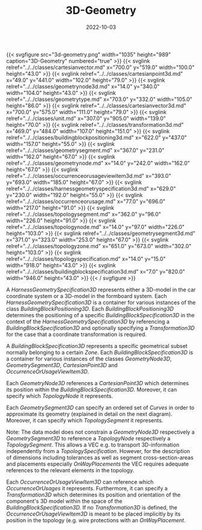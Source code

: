 ﻿---
title: 3D-Geometry
toc: false
type: specs
layout: diagram
date: "2022-10-03"
draft: false
specification: VEC
version: 2.0.1
documentType: "Recommendation"
elementType: Diagram
classes:
  - CartesianVector
  - CartesianPoint3D
  - GeometryNode3D
  - GeometryType
  - CartesianVector3D
  - Unit
  - Transformation3D
  - BuildingBlockPositioning3D
  - GeometrySegment
  - GeometryNode
  - OccurrenceOrUsageViewItem3D
  - HarnessGeometrySpecification3D
  - OccurrenceOrUsage
  - TopologySegment
  - TopologyNode
  - GeometrySegment3D
  - TopologyZone
  - TopologySpecification
  - BuildingBlockSpecification3D
menu:
  VEC-2.0.1:    
    parent: topology-and-geometry
    identifier: topology-and-geometry/3d-geometry
    weight: 1009006 

# Prev/next pager order (if `docs_section_pager` enabled in `params.toml`)
weight: 1009006
---
{{< svgfigure src="3d-geometry.png" width="1035" height="989" caption="3D-Geometry" numbered="true" >}}
  {{< svglink relref="../../classes/cartesianvector.md" x="700.0" y="519.0" width="100.0" height="43.0" >}}
  {{< svglink relref="../../classes/cartesianpoint3d.md" x="49.0" y="441.0" width="102.0" height="79.0" >}}
  {{< svglink relref="../../classes/geometrynode3d.md" x="14.0" y="340.0" width="104.0" height="43.0" >}}
  {{< svglink relref="../../classes/geometrytype.md" x="703.0" y="332.0" width="105.0" height="86.0" >}}
  {{< svglink relref="../../classes/cartesianvector3d.md" x="700.0" y="575.0" width="111.0" height="79.0" >}}
  {{< svglink relref="../../classes/unit.md" x="307.0" y="905.0" width="139.0" height="70.0" >}}
  {{< svglink relref="../../classes/transformation3d.md" x="469.0" y="484.0" width="107.0" height="151.0" >}}
  {{< svglink relref="../../classes/buildingblockpositioning3d.md" x="622.0" y="437.0" width="157.0" height="55.0" >}}
  {{< svglink relref="../../classes/geometrysegment.md" x="367.0" y="231.0" width="162.0" height="67.0" >}}
  {{< svglink relref="../../classes/geometrynode.md" x="14.0" y="242.0" width="162.0" height="67.0" >}}
  {{< svglink relref="../../classes/occurrenceorusageviewitem3d.md" x="393.0" y="693.0" width="185.0" height="67.0" >}}
  {{< svglink relref="../../classes/harnessgeometryspecification3d.md" x="629.0" y="230.0" width="192.0" height="55.0" >}}
  {{< svglink relref="../../classes/occurrenceorusage.md" x="77.0" y="696.0" width="217.0" height="91.0" >}}
  {{< svglink relref="../../classes/topologysegment.md" x="362.0" y="96.0" width="226.0" height="91.0" >}}
  {{< svglink relref="../../classes/topologynode.md" x="14.0" y="97.0" width="226.0" height="103.0" >}}
  {{< svglink relref="../../classes/geometrysegment3d.md" x="371.0" y="323.0" width="253.0" height="67.0" >}}
  {{< svglink relref="../../classes/topologyzone.md" x="651.0" y="673.0" width="302.0" height="103.0" >}}
  {{< svglink relref="../../classes/topologyspecification.md" x="14.0" y="15.0" width="918.0" height="43.0" >}}
  {{< svglink relref="../../classes/buildingblockspecification3d.md" x="7.0" y="820.0" width="946.0" height="43.0" >}}
{{< / svgfigure >}}
<p> A <i>HarnessGeometrySpecification3D</i> represents either a 3D-model in the car coordinate system or a 3D-model in the formboard system. Each <i>HarnessGeometrySpecification3D</i> is a container for various instances of the class <i>BuildingBlockPositioning3D</i>. Each <i>BuildingBlockPositioning3D</i> determines the positioning of a specific <i>BuildingBlockSpecification3D</i> in the context of the <i>HarnessGeometrySpecification3D</i> by referencing a <i>BuildingBlockSpecification3D</i> and optionally specifying a <i>Transformation3D</i> for the case that a coordinate transformation is required.      </p>      <p> A <i>BuildingBlockSpecification3D</i> represents a specific geometrical subset normally belonging to a certain <i>Zone</i>. Each <i>BuildingBlockSpecification3D</i> is a container for various instances of the classes <i>GeometryNode3D</i>, <i>GeometrySegment3D</i>, <i>CartesianPoint3D</i> and <i>OccurrenceOrUsageViewItem3D</i>.      </p>      <p> Each <i>GeometryNode3D</i> references a <i>CartesianPoint3D</i> which determines its position within the <i>BuildingBlockSpecification3D</i>. Moreover, it can specify which <i>TopologyNode</i> it represents.      </p>      <p> Each <i>GeometrySegment3D</i> can specify an ordered set of <i>Curves</i> in order to approximate its geometry (explained in detail on the next diagram). Moreover, it can specify which <i>TopologySegment</i> it represents.      </p>      <p> Note: The data model does not constrain a <i>GeometryNode3D</i> respectively a <i>GeometrySegment3D</i> to reference a <i>TopologyNode</i> respectively a <i>TopologySegment</i>. This allows a VEC e.g. to transport 3D-information independently from a <i>TopologySpecification</i>. However, for the description of dimensions including tolerances as well as segment cross-section-areas and placements especially <i>OnWayPlacements</i> the VEC requires adequate references to the relevant elements in the topology.      </p>      <p> Each <i>OccurrenceOrUsageViewItem3D</i> can reference which <i>OccurrenceOrUsages</i> it represents. Furthermore, it can specify a <i>Transformation3D</i> which determines its position and orientation of the component's 3D model within the space of the <i>BuildingBlockSpecification3D. </i>If no <i>Transformation3D</i> is defined, the <i>OccurrenceOrUsageViewItem3D </i>is meant to be placed implicitly by its position in the topology (e.g. wire protections with an <i>OnWayPlacement</i>.      </p>